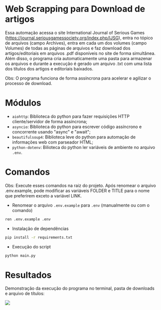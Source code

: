 # Web Scrapping para Download de artigos
Essa automação acessa o site International Journal of Serious Games (https://journal.seriousgamessociety.org/index.php/IJSG), entra no tópico de arquivos (campo Archives), entra em cada um dos volumes (campo Volumes) de todas as páginas de arquivos e faz download dos artigos/editoriais em arquivos .pdf disponíveis no site de forma simultânea. Além disso, o programa cria automaticamente uma pasta para armazenar os arquivos e durante a execução é gerado um arquivo .txt com uma lista dos títulos dos artigos e editoriais baixados.

Obs: O programa funciona de forma assíncrona para acelerar e agilizar o processo de download.

# Módulos
- `aiohttp`: Biblioteca do python para fazer requisições HTTP cliente/servidor de forma assíncrona;
- `asyncio`: Biblioteca do python para escrever código assíncrono e concorrente usando "async" e "await";
- `beautifulsoup4`: Biblioteca leve do python para automação de informações web com parseador HTML;
- `python-dotenv`: Bilioteca do python ler variáveis de ambiente no arquivo `.env`.

# Comandos
Obs: Execute esses comandos na raiz do projeto. Após renomear o arquivo .env.example, pode modificar as variáveis FOLDER e TITLE para o nome que preferirem exceto a variável LINK.

- Renomear o arquivo `.env.example` para `.env` (manualmente ou com o comando)
```bash
ren .env.example .env
```
- Instalação de dependências
```bash
pip install -r requirements.txt
```
- Execução do script
```bash
python main.py
```

# Resultados
Demonstração da execução do programa no terminal, pasta de downloads e arquivo de títulos: 

<span>
    <img src="https://github.com/lucasharzer/Download_Artigos/assets/85804895/1ae439cb-aa62-48bd-b725-25e25145a004">
</span>
